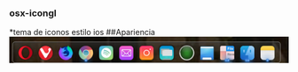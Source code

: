 ### osx-icongl
*tema de iconos estilo ios
##Apariencia
![Una imagen cualquiera](images/dock.png "De 150 x 150 píxeles")

